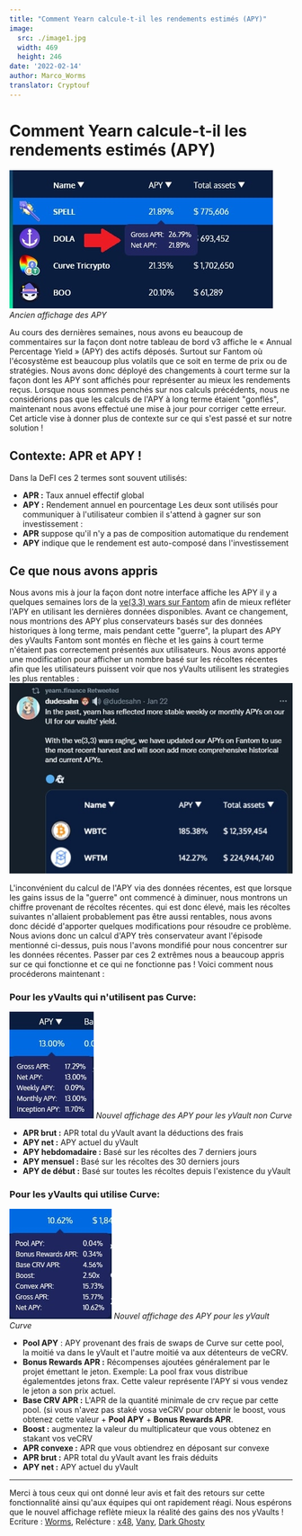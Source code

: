 ```yaml
---
title: "Comment Yearn calcule-t-il les rendements estimés (APY)"
image:
  src: ./image1.jpg
  width: 469
  height: 246
date: '2022-02-14'
author: Marco_Worms
translator: Cryptouf
---
```



# Comment Yearn calcule-t-il les rendements estimés (APY)

![](./image1.jpg?w=469&h=246)
*Ancien affichage des APY*


Au cours des dernières semaines, nous avons eu beaucoup de commentaires sur la façon dont notre tableau de bord v3 affiche le « Annual Percentage Yield » (APY) des actifs déposés. Surtout sur Fantom où l'écosystème est beaucoup plus volatils que ce soit en terme de prix ou de stratégies. Nous avons donc déployé des changements à court terme sur la façon dont les APY sont affichés pour représenter au mieux les rendements reçus. Lorsque nous sommes penchés sur nos calculs précédents, nous ne considérions pas que les calculs de l'APY à long terme étaient "gonflés", maintenant nous avons effectué une mise à jour pour corriger cette erreur. Cet article vise à donner plus de contexte sur ce qui s'est passé et sur notre solution !


## Contexte: APR et APY !
Dans la DeFI ces 2 termes sont souvent utilisés:
* **APR :** Taux annuel effectif global
* **APY :** Rendement annuel en pourcentage
Les deux sont utilisés pour communiquer à l'utilisateur combien il s'attend à gagner sur son investissement :
* **APR** suppose qu'il n'y a pas de composition automatique du rendement
* **APY** indique que le rendement est auto-composé dans l'investissement

## Ce que nous avons appris
Nous avons mis à jour la façon dont notre interface affiche les APY il y a quelques semaines lors de la [ve(3,3) wars sur Fantom](https://twitter.com/iearnfinance/status/1484570907041357828) afin de mieux refléter l'APY en utilisant les dernières données disponibles. Avant ce changement, nous montrions des APY plus conservateurs basés sur des données historiques à long terme, mais pendant cette "guerre", la plupart des APY des yVaults Fantom sont montés en flèche et les gains à court terme n'étaient pas correctement présentés aux utilisateurs. Nous avons apporté une modification pour afficher un nombre basé sur les récoltes récentes afin que les utilisateurs puissent voir que nos yVaults utilisent les strategies les plus rentables :
![](./image2.jpg?w=591&h=397)




L'inconvénient du calcul de l'APY via des données récentes, est que lorsque les gains issus de la "guerre" ont commencé à diminuer, nous montrons un chiffre provenant de récoltes récentes. qui est donc élevé, mais les récoltes suivantes n'allaient probablement pas être aussi rentables, nous avons donc décidé d'apporter quelques modifications pour résoudre ce problème.
Nous avions donc un calcul d'APY très conservateur avant l'épisode mentionné ci-dessus, puis nous l'avons mondifié pour nous concentrer sur les données récentes. Passer par ces 2 extrêmes nous a beaucoup appris sur ce qui fonctionne et ce qui ne fonctionne pas ! Voici comment nous procéderons maintenant :
</br>
### Pour les yVaults qui n'utilisent pas Curve:

![](./image3.jpg?w=150&h=190)
*Nouvel affichage des APY pour les yVault non Curve*
</br>

* **APR brut :** APR total du yVault avant la déductions des frais 
* **APY net :** APY actuel du yVault
* **APY hebdomadaire :** Basé sur les récoltes des 7 derniers jours
* **APY mensuel :** Basé sur les récoltes des 30 derniers jours
* **APY de début :** Basé sur toutes les récoltes depuis l'existence du yVault


### Pour les yVaults qui utilise Curve:


![](./image4.jpg?w=182&h=196)
*Nouvel affichage des APY pour les yVault Curve*
</br>

* **Pool APY** :  APY provenant des frais de swaps de Curve sur cette pool, la moitié va dans le yVault et l'autre moitié va aux détenteurs de veCRV.
* **Bonus Rewards APR :** Récompenses ajoutées généralement par le projet émettant  le jeton. Exemple: La pool frax vous distribue égalementdes jetons frax. Cette valeur représente l'APY si vous vendez le jeton a son prix actuel.
* **Base CRV APR :** L'APR de la quantité minimale de crv reçue par cette pool. (si vous n'avez pas staké vosa veCRV pour obtenir le boost, vous obtenez cette valeur + **Pool APY** + **Bonus Rewards APR**.
* **Boost :** augmentez la valeur du multiplicateur que vous obtenez en stakant vos veCRV 
* **APR convexe :** APR que vous obtiendrez en déposant sur convexe
* **APR brut :** APR total du yVault avant les frais déduits
* **APY net :** APY actuel du yVault



---


Merci à tous ceux qui ont donné leur avis et fait des retours sur cette fonctionnalité ainsi qu'aux équipes qui ont rapidement réagi. Nous espérons que le nouvel affichage reflète mieux la réalité des gains des nos yVaults !
</br>
Ecriture : [Worms](https://twitter.com/MarcoWorms), Relécture : [x48](https://twitter.com/x48_crypto), [Vany](https://twitter.com/vannny365), [Dark Ghosty](https://github.com/DarkGhost7)
